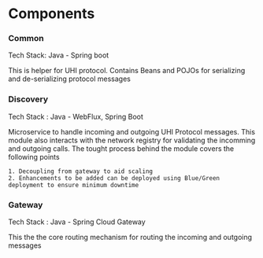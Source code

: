 
# Components

### Common 

Tech Stack: Java - Spring boot

This is helper for UHI protocol. Contains Beans and POJOs for serializing and de-serializing protocol messages


### Discovery 

Tech Stack : Java - WebFlux, Spring Boot

Microservice to handle incoming and outgoing UHI Protocol messages. This module also interacts with the network registry for validating the incomming and outgoing calls. The tought process behind the module covers the following points
    
    1. Decoupling from gateway to aid scaling
    2. Enhancements to be added can be deployed using Blue/Green deployment to ensure minimum downtime
    

### Gateway 

Tech Stack : Java - Spring Cloud Gateway

This the the core routing mechanism for routing the incoming and outgoing messages
